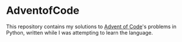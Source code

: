 # AdventofCode

This repository contains my solutions to [Advent of Code](https://adventofcode.com)'s problems in Python, written while I was attempting to learn the language.

